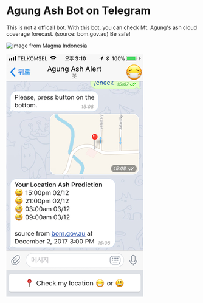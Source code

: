 # Agung Ash Bot on Telegram

This is not a officail bot. With this bot, you can check Mt. Agung's ash cloud coverage forecast. (source: bom.gov.au)
Be safe!

![image from Magma Indonesia](https://pbs.twimg.com/media/DPpCMVpUQAA-Ayt.jpg)

![screen shot](https://raw.githubusercontent.com/yomybaby/agung-ash-telegramBot/master/screenshot.jpeg)
